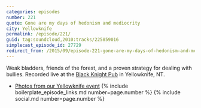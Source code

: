 ```yaml
---
categories: episodes
number: 221
quote: Gone are my days of hedonism and mediocrity
city: Yellowknife
permalink: /episode/221/
guid: tag:soundcloud,2010:tracks/225859016
simplecast_episode_id: 27729
redirect_from: /2015/09/episode-221-gone-are-my-days-of-hedonism-and-mediocrity-yellowknife/
---
```


Weak bladders, friends of the forest, and a proven strategy for dealing with bullies. Recorded live at the [Black Knight Pub](http://www.blackknightpub.com/) in Yellowknife, NT.

- [Photos from our Yellowknife event](https://www.facebook.com/media/set/?set=a.10153313563143600.1073741845.121054468599&type=3)
{% include boilerplate_episode_links.md number=page.number %}
{% include social.md number=page.number %}